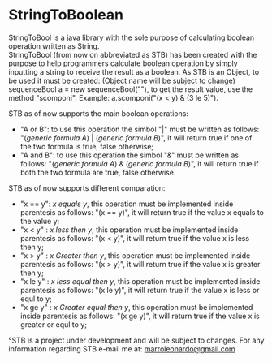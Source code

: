 # StringToBoolean
StringToBool is a java library with the sole purpose of calculating boolean operation written as String.  
StringToBool (from now on abbreviated as STB) has been created with the purpose to help programmers calculate boolean operation by simply inputting a string to receive 
the result as a boolean.
As STB is an Object, to be used it must be created: (Object name will be subject to change) sequenceBool a = new sequenceBool(""), to get the result value, use the 
method "scomponi". Example: a.scomponi("(x < y) & (3 le 5)").

STB as of now supports the main boolean operations:
- "A or B": to use this operation the simbol "|" must be written as follows: "(*generic formula A*) | (*generic formula B*)", it will return true if one 
of the two formula is true, false otherwise;
- "A and B": to use this operation the simbol "&" must be written as follows: "(*generic formula A*) & (*generic formula B*)", it will return true if both 
the two formula are true, false otherwise.

STB as of now supports different comparation:
- "x == y": *x equals y*, this operation must be implemented inside parentesis as follows: "(x == y)", it will return true if the value x equals to the value y;
- "x < y" : *x less then y*, this operation must be implemented inside parentesis as follows: "(x < y)", it will return true if the value x is less then y;
- "x > y" : *x Greater then y*, this operation must be implemented inside parentesis as follows: "(x > y)", it will return true if the value x is greater then y;
- "x le y" : *x less equal then y*, this operation must be implemented inside parentesis as follows: "(x le y)", it will return true if the value x is less or equl to y;
- "x ge y" : *x Greater equal then y*, this operation must be implemented inside parentesis as follows: "(x ge y)", it will return true if the value x is greater or equl to y;

°STB is a project under development and will be subject to changes. 
For any information regarding STB e-mail me at: marroleonardo@gmail.com
